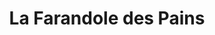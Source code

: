 ---
title: "La Farandole des Pains"
url: /saint-jean-de-la-ruelle/la-farandole-des-pains/
shop: Bäckerei
---